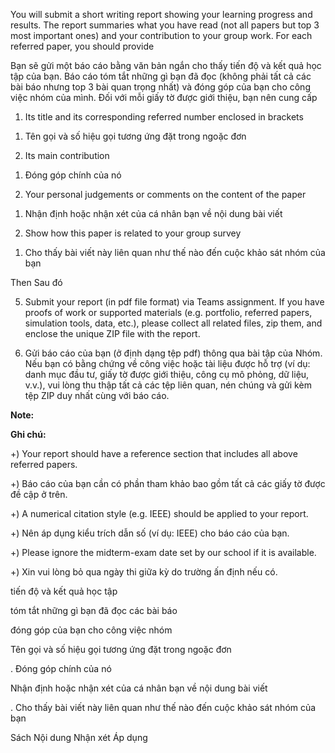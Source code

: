<!-- Completion of your midterm exam! -->
<!--  -->
<!-- Hoàn thành bài kiểm tra giữa kỳ của bạn! -->

You will submit a short writing report showing your learning progress and results. The report summaries what you have read (not all papers but top 3 most important ones) and your contribution to your group work. For each referred paper, you should provide

<!--  -->

Bạn sẽ gửi một báo cáo bằng văn bản ngắn cho thấy tiến độ và kết quả học tập của bạn. Báo cáo tóm tắt những gì bạn đã đọc (không phải tất cả các bài báo nhưng top 3 bài quan trọng nhất) và đóng góp của bạn cho công việc nhóm của mình. Đối với mỗi giấy tờ được giới thiệu, bạn nên cung cấp

1. Its title and its corresponding referred number enclosed in brackets
<!--  -->
1. Tên gọi và số hiệu gọi tương ứng đặt trong ngoặc đơn

1. Its main contribution
<!--  -->
1. Đóng góp chính của nó

1. Your personal judgements or comments on the content of the paper
<!--  -->
1. Nhận định hoặc nhận xét của cá nhân bạn về nội dung bài viết

1. Show how this paper is related to your group survey
<!--  -->
1. Cho thấy bài viết này liên quan như thế nào đến cuộc khảo sát nhóm của bạn

Then
Sau đó

5. Submit your report (in pdf file format) via Teams assignment. If you have proofs of work or supported materials (e.g. portfolio, referred papers, simulation tools, data, etc.), please collect all related files, zip them, and enclose the unique ZIP file with the report.
<!--  -->
6. Gửi báo cáo của bạn (ở định dạng tệp pdf) thông qua bài tập của Nhóm. Nếu bạn có bằng chứng về công việc hoặc tài liệu được hỗ trợ (ví dụ: danh mục đầu tư, giấy tờ được giới thiệu, công cụ mô phỏng, dữ liệu, v.v.), vui lòng thu thập tất cả các tệp liên quan, nén chúng và gửi kèm tệp ZIP duy nhất cùng với báo cáo.

**Note:**

<!--  -->

**Ghi chú:**

+) Your report should have a reference section that includes all above referred papers.

<!--  -->

+) Báo cáo của bạn cần có phần tham khảo bao gồm tất cả các giấy tờ được đề cập ở trên.

+) A numerical citation style (e.g. IEEE) should be applied to your report.

<!--  -->

+) Nên áp dụng kiểu trích dẫn số (ví dụ: IEEE) cho báo cáo của bạn.

+) Please ignore the midterm-exam date set by our school if it is available.

<!--  -->

+) Xin vui lòng bỏ qua ngày thi giữa kỳ do trường ấn định nếu có.

<!--! -->
<!--! -->
<!--! -->
<!--! -->
<!--! -->

tiến độ và kết quả học tập

tóm tắt những gì bạn đã đọc các bài báo

đóng góp của bạn cho công việc nhóm

Tên gọi và số hiệu gọi tương ứng đặt trong ngoặc đơn

. Đóng góp chính của nó

Nhận định hoặc nhận xét của cá nhân bạn về nội dung bài viết

. Cho thấy bài viết này liên quan như thế nào đến cuộc khảo sát nhóm của bạn

<!--  -->

Sách
Nội dung
Nhận xét
Áp dụng
